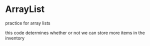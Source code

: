 # ArrayList
practice for array lists

this code determines whether or not we can store more items in the inventory
